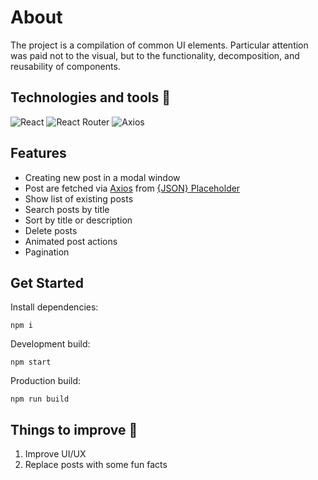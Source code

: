 # About

The project is a compilation of common UI elements. Particular attention was paid not to the visual, but to the functionality, decomposition, and reusability of components.

## Technologies and tools :hammer:
![React](https://img.shields.io/badge/React-20232A?style=for-the-badge&logo=react&logoColor=61DAFB)
![React Router](https://img.shields.io/badge/React_Router-CA4245?style=for-the-badge&logo=react-router&logoColor=white)
![Axios](https://img.shields.io/badge/axios-f5f6f7.svg?style=for-the-badge&logo=axios&logoColor=5a29e4)


## Features 

- Creating new post in a modal window
- Post are fetched via [Axios](https://axios-http.com/) from [{JSON} Placeholder](https://jsonplaceholder.typicode.com/)
- Show list of existing posts
- Search posts by title
- Sort by title or description
- Delete posts
- Animated post actions
- Pagination


## Get Started

Install dependencies:
```
npm i
```

Development build:
```
npm start
```

Production build:
```
npm run build
```
<!-- 
## Demo
<a href="https://theashbringer.github.io/mesto/" target="_blank">GH Pages</a>
 -->

## Things to improve :pencil:

1. Improve UI/UX
2. Replace posts with some fun facts
